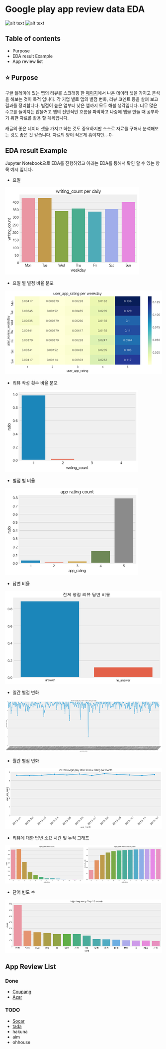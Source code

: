 Google play app review data EDA
===========
![alt text](https://img.shields.io/badge/Python-3.7-red.svg)
![alt text](https://img.shields.io/badge/App_Review-EDA-blue.svg)


## Table of contents
- Purpose
- EDA result Example
- App review list

## :star: Purpose
구글 플레이에 있는 앱의 리뷰를 스크래핑 한 [페이지](https://github.com/timetobye/google_playstore_review_scraping)에서 나온 데이터 셋을 가지고 분석을 해보는 것이 목적 입니다.
각 기업 별로 앱의 별점 변화, 리뷰 코멘트 등을 살펴 보고 결과를 정리합니다. 별점이 높은 앱부터 낮은 앱까지 모두 해볼 생각입니다. 너무 많은 수고를 들이지는 않을거고
앱의 전반적인 흐름을 파악하고 나중에 앱을 만들 때 공부하기 위한 자료롤 활용 할 계획입니다.

캐글의 좋은 데이터 셋을 가지고 하는 것도 중요하지만 스스로 자료를 구해서 분석해보는 것도 좋은 것 같습니다. ~~자료의 양이 적은게 흠이지만..-0-~~ 

## EDA result Example
Jupyter Notebook으로 EDA를 진행하였고 아래는 EDA를 통해서 확인 할 수 있는 항목 예시 입니다. 

- 요일

![alt text](sample_image/daily.png)

- 요일 별 별점 비율 분포

![alt text](sample_image/heatmap_daily_rating.png)

- 리뷰 작성 횟수 비율 분포

![alt text](sample_image/ratio_of_comment_counting.png)

- 별점 별 비율

![alt text](sample_image/app_rating.png)

- 답변 비율

![alt text](sample_image/answer_ratio.png)

- 일간 별점 변화

![alt text](sample_image/daily_rating_graph.png)

- 월간 별점 변화

![alt text](sample_image/monthly_daily_rating.png)

- 리뷰에 대한 답변 소요 시간 및 누적 그래프

![alt text](sample_image/answer_1.png)

- 단어 빈도 수

![alt text](sample_image/word_frequency.png)


## App Review List

### Done
- [Coupang](https://nbviewer.jupyter.org/github/timetobye/playstore_app_review_data/blob/master/EDA_result/coupang_20191229/%5Bcoupang%5Dgoogle_play_store_review_EDA.ipynb)
- [Azar](https://nbviewer.jupyter.org/github/timetobye/playstore_app_review_data/blob/master/EDA_result/Azar_20191229/%5BAzar%5Dgoogle_play_store_review_EDA_20191229.ipynb)


### TODO
- [Socar]()
- [tada]()
- hakuna
- aim
- ohhouse
